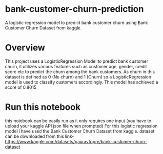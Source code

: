 # bank-customer-churn-prediction
A logistic regression model to predict bank customer churn using Bank Customer Churn Dataset from kaggle.

# Overview
This project uses a LogisticRegression Model to predict bank customer churn, it utilizes various features such as customer age, gender, credit score etc to predict the churn among the bank customers. As churn in this dataset is defined as 0 (No churn) and 1 (Churn) so a LogisticRegression model is used to classify customers accordingly. This model has achieved a score of 0.8015

# Run this notebook
this notebook can be easily run as it only requires one input (you have to upload your kaggle API json file when prompted)
For this logistic regression model i have used the Bank Customer Churn Dataset from kaggle.
dataset can be downloaded from this link- https://www.kaggle.com/datasets/gauravtopre/bank-customer-churn-dataset
